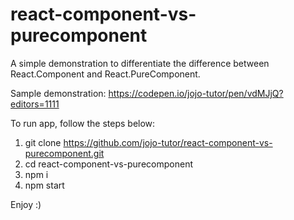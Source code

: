 # react-component-vs-purecomponent
A simple demonstration to differentiate the difference between React.Component and React.PureComponent.

Sample demonstration: https://codepen.io/jojo-tutor/pen/vdMJjQ?editors=1111

To run app, follow the steps below:

1. git clone https://github.com/jojo-tutor/react-component-vs-purecomponent.git
2. cd react-component-vs-purecomponent
3. npm i
4. npm start

Enjoy :)